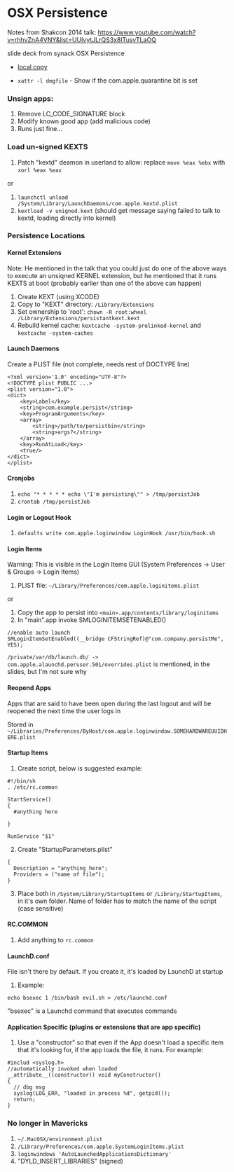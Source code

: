 # OSX Persistence

Notes from Shakcon 2014 talk:
https://www.youtube.com/watch?v=rhhvZnA4VNY&list=UUIvytJLrQS3x8lTusvTLaOQ

slide deck from synack OSX Persistence
* [local copy](../references/T2_OSXpersistence.pdf)

* `xattr -l dmgfile` - Show if the com.apple.quarantine bit is set

### Unsign apps:

  1. Remove LC_CODE_SIGNATURE block
  2. Modify known good app (add malicious code)
  3. Runs just fine...

### Load un-signed KEXTS

  1. Patch "kextd" deamon in userland to allow: replace `move %eax %ebx` with `xorl %eax %eax`

or

  1. `launchctl unload /System/Library/LaunchDaemons/com.apple.kextd.plist`
  2. `kextload -v unigned.kext` (should get message saying failed to talk to kextd, loading directly into kernel)

### Persistence Locations

#### Kernel Extensions

Note: He mentioned in the talk that you could just do one of the above ways to execute an unsiqned KERNEL extension, but he mentioned that it runs KEXTS at boot (probably earlier than one of the above can happen)

1. Create KEXT (using XCODE)
2. Copy to "KEXT" directory: `/Library/Extensions`
3. Set ownership to 'root': `chown -R root:wheel /Library/Extensions/persistantkext.kext`
4. Rebuild kernel cache: `kextcache -system-prelinked-kernel` and `kextcache -system-caches`

#### Launch Daemons

Create a PLIST file (not complete, needs rest of DOCTYPE line)
```
<?xml version='1.0' encoding="UTF-8"?>
<!DOCTYPE plist PUBLIC ...>
<plist version="1.0">
<dict>
	<key>Label</key>
	<string>com.example.persist</string>
	<key>ProgramArguments</key>
	<array>
		<string>/path/to/persistbin</string>
		<string>args?</string>
	</array>
	<key>RunAtLoad</key>
	<true/>
</dict>
</plist>
```

#### Cronjobs

1. `echo "* * * * * echo \"I'm persisting\"" > /tmp/persistJob`
2. `crontab /tmp/persistJob`

#### Login or Logout Hook

1. `defaults write com.apple.loginwindow LoginHook /usr/bin/hook.sh`

#### Login Items

Warning: This is visible in the Login Items GUI (System Preferences -> User & Groups -> Login Items)

1. PLIST file: `~/Library/Preferences/com.apple.loginitems.plist`

or

1. Copy the app to persist into `<main>.app/contents/library/loginitems`
2. In "main".app invoke SMLOGINITEMSETENABLED()
  ```
  //enable auto launch
  SMLoginItemSetEnabled((__bridge CFStringRef)@"com.company.persistMe", YES);
  ```

`/private/var/db/launch.db/ -> com.apple.alaunchd.peruser.501/overrides.plist` is mentioned, in the slides, but I'm not sure why

#### Reopend Apps

Apps that are said to have been open during the last logout and will be reopened the next time the user logs in

Stored in `~/Libraries/Preferences/ByHost/com.apple.loginwindow.SOMEHARDWAREUUIDHERE.plist`

#### Startup Items

1. Create script, below is suggested example:
  ```
  #!/bin/sh
  . /etc/rc.common

  StartService()
  {
    #anything here

  }

  RunService "$1"
  ```
2. Create "StartupParameters.plist"
  ```
  {
  	Description = "anything here";
  	Providers = ("name of file");
  }
  ```
3. Place both in `/System/Library/StartupItems` or `/Library/StartupItems`, in it's own folder. Name of folder has to match the name of the script (case sensitive)

#### RC.COMMON

1. Add anything to `rc.common`

#### LaunchD.conf

File isn't there by default. If you create it, it's loaded by LaunchD at startup

1. Example:
  ```
  echo bsexec 1 /bin/bash evil.sh > /etc/launchd.conf
  ```

"bsexec" is a Launchd command that executes commands

#### Application Specific (plugins or extensions that are app specific)

1. Use a "constructor" so that even if the App doesn't load a specific item that it's looking for, if the app loads the file, it runs. For example:
  ```
  #includ <syslog.h>
  //automatically invoked when loaded
  __attribute__((constructor)) void myConstructor()
  {
  	// dbg msg
  	syslog(LOG_ERR, "loaded in process %d", getpid());
  	return;
  }
  ```

### No longer in Mavericks

1. `~/.MacOSX/environment.plist`
2. `/Library/Preferences/com.apple.SystemLoginItems.plist`
3. `loginwindows 'AutoLaunchedApplicationsDictionary'`
4. "DYLD_INSERT_LIBRARIES" (signed)

